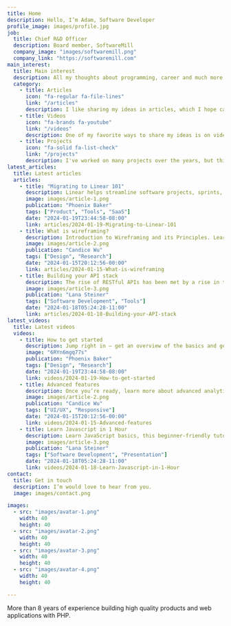 ```yaml
---
title: Home
description: Hello, I’m Adam, Software Developer
profile_image: images/profile.jpg
job:
  title: Chief R&D Officer
  description: Board member, SoftwareMill
  company_image: "images/softwaremill.png"
  company_link: "https://softwaremill.com"
main_interest:
  title: Main interest
  description: All my thoughts about programming, career and much more. Collected in chronological order in the form of articles, video tutorials and talks.
  category:
    - title: Articles
      icon: "fa-regular fa-file-lines"
      link: "/articles"
      description: I like sharing my ideas in articles, which I hope can provide inspiration or information to those who need it or readers.
    - title: Videos
      icon: "fa-brands fa-youtube"
      link: "/videos"
      description: One of my favorite ways to share my ideas is on video, where there is more communication bandwidth than in writing.
    - title: Projects
      icon: "fa-solid fa-list-check"
      link: "/projects"
      description: I've worked on many projects over the years, but this is the one I'm most proud of. Many of them are open source.
latest_articles:
  title: Latest articles
  articles:
    - title: "Migrating to Linear 101"
      description: Linear helps streamline software projects, sprints, tasks, and bug tracking. Here’s how to get started.
      image: images/article-1.png
      publication: "Phoenix Baker"
      tags: ["Product", "Tools", "SaaS"]
      date: "2024-01-19T23:44:58-08:00"
      link: articles/2024-01-19-Migrating-to-Linear-101
    - title: What is wireframing?
      description: Introduction to Wireframing and its Principles. Learn from the best in the industry.
      image: images/article-2.png
      publication: "Candice Wu"
      tags: ["Design", "Research"]
      date: "2024-01-15T20:12:56-00:00"
      link: articles/2024-01-15-What-is-wireframing
    - title: Building your API stack
      description: The rise of RESTful APIs has been met by a rise in tools for creating, testing, and managing them.
      image: images/article-3.png
      publication: "Lana Steiner"
      tags: ["Software Development", "Tools"]
      date: "2024-01-18T05:24:28-11:00"
      link: articles/2024-01-18-Building-your-API-stack
latest_videos:
  title: Latest videos
  videos:
    - title: How to get started
      description: Jump right in — get an overview of the basics and get started on building.
      image: "6RYn6mgq77s"
      publication: "Phoenix Baker"
      tags: ["Design", "Research"]
      date: "2024-01-19T23:44:58-08:00"
      link: videos/2024-01-19-How-to-get-started
    - title: Advanced features
      description: Once you’re ready, learn more about advanced analytics, features and shortcuts.
      image: images/article-2.png
      publication: "Candice Wu"
      tags: ["UI/UX", "Responsive"]
      date: "2024-01-15T20:12:56-00:00"
      link: videos/2024-01-15-Advanced-features
    - title: Learn Javascript in 1 Hour
      description: Learn JavaScript basics, this beginner-friendly tutorial you need to start coding.
      image: images/article-3.png
      publication: "Lana Steiner"
      tags: ["Software Development", "Presentation"]
      date: "2024-01-18T05:24:28-11:00"
      link: videos/2024-01-18-Learn-Javascript-in-1-Hour
contact:
  title: Get in touch
  description: I’m would love to hear from you.
  image: images/contact.png

images:
  - src: "images/avatar-1.png"
    width: 40
    height: 40
  - src: "images/avatar-2.png"
    width: 40
    height: 40
  - src: "images/avatar-3.png"
    width: 40
    height: 40
  - src: "images/avatar-4.png"
    width: 40
    height: 40

---
```

More than 8 years of experience building high quality products and web applications with PHP.
